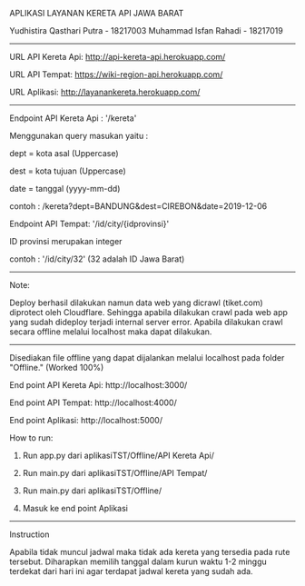 APLIKASI LAYANAN KERETA API JAWA BARAT

Yudhistira Qasthari Putra - 18217003 
Muhammad Isfan Rahadi - 18217019

---------------------------------------------------------------------------

URL API Kereta Api: http://api-kereta-api.herokuapp.com/

URL API Tempat: https://wiki-region-api.herokuapp.com/

URL Aplikasi: http://layanankereta.herokuapp.com/

--------------------------------------

Endpoint API Kereta Api : '/kereta' 

Menggunakan query masukan yaitu : 

dept = kota asal (Uppercase)

dest = kota tujuan (Uppercase)

date = tanggal (yyyy-mm-dd) 

contoh : /kereta?dept=BANDUNG&dest=CIREBON&date=2019-12-06
 
Endpoint API Tempat: '/id/city/{idprovinsi}' 

ID provinsi merupakan integer

contoh : '/id/city/32' (32 adalah ID Jawa Barat)

----------------------------------------------------------

Note: 

Deploy berhasil dilakukan namun data web yang dicrawl (tiket.com) diprotect oleh Cloudflare.
Sehingga apabila dilakukan crawl pada web app yang sudah dideploy terjadi internal server error.
Apabila dilakukan crawl secara offline melalui localhost maka dapat dilakukan.

---------------------------------------------------

Disediakan file offline yang dapat dijalankan melalui localhost pada folder "Offline." (Worked 100%)

End point API Kereta Api: http://localhost:3000/

End point API Tempat: http://localhost:4000/

End point Aplikasi: http://localhost:5000/

How to run:

1. Run app.py dari aplikasiTST/Offline/API Kereta Api/

2. Run main.py dari aplikasiTST/Offline/API Tempat/

3. Run main.py dari aplikasiTST/Offline/

4. Masuk ke end point Aplikasi

------------------------------------------------------

Instruction

Apabila tidak muncul jadwal maka tidak ada kereta yang tersedia pada rute tersebut.
Diharapkan memilih tanggal dalam kurun waktu 1-2 minggu terdekat dari hari ini agar terdapat jadwal kereta yang sudah ada.
